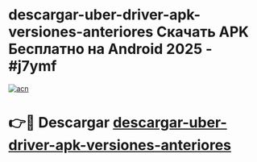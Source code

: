 # descargar-uber-driver-apk-versiones-anteriores Скачать APK Бесплатно на Android 2025 - #j7ymf

[![acn](https://github.com/user-attachments/assets/0f9c940e-d8b0-45ae-aac7-cd30a18b3e1c)](https://apps.freeplayer.one?title=descargar-uber-driver-apk-versiones-anteriores&ref=9RF)

# 👉🔴 Descargar [descargar-uber-driver-apk-versiones-anteriores](https://apps.freeplayer.one?title=descargar-uber-driver-apk-versiones-anteriores&ref=9RF)
